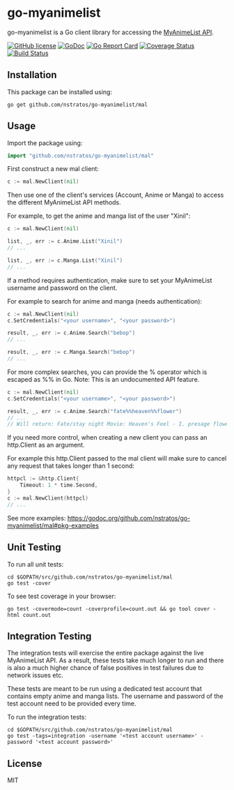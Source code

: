 go-myanimelist
==============

go-myanimelist is a Go client library for accessing the [MyAnimeList API](http://myanimelist.net/modules.php?go=api).

[![GitHub license](https://img.shields.io/badge/license-MIT-blue.svg)](LICENSE)
[![GoDoc](https://godoc.org/github.com/nstratos/go-myanimelist/mal?status.svg)](https://godoc.org/github.com/nstratos/go-myanimelist/mal)
[![Go Report Card](https://goreportcard.com/badge/github.com/nstratos/go-myanimelist)](https://goreportcard.com/report/github.com/nstratos/go-myanimelist)
[![Coverage Status](https://coveralls.io/repos/github/nstratos/go-myanimelist/badge.svg?branch=master)](https://coveralls.io/github/nstratos/go-myanimelist?branch=master)
[![Build Status](https://travis-ci.org/nstratos/go-myanimelist.svg?branch=master)](https://travis-ci.org/nstratos/go-myanimelist)

Installation 
------------

This package can be installed using:

	go get github.com/nstratos/go-myanimelist/mal

Usage
-----

Import the package using:

```go
import "github.com/nstratos/go-myanimelist/mal"
```

First construct a new mal client:

```go
c := mal.NewClient(nil)
```

Then use one of the client's services (Account, Anime or Manga) to access the
different MyAnimeList API methods.

For example, to get the anime and manga list of the user "Xinil":

```go
c := mal.NewClient(nil)

list, _, err := c.Anime.List("Xinil")
// ...

list, _, err := c.Manga.List("Xinil")
// ...
```

If a method requires authentication, make sure to set your MyAnimeList username
and password on the client.

For example to search for anime and manga (needs authentication):

```go
c := mal.NewClient(nil)
c.SetCredentials("<your username>", "<your password>")

result, _, err := c.Anime.Search("bebop")
// ...

result, _, err := c.Manga.Search("bebop")
// ...
```

For more complex searches, you can provide the % operator which is escaped as
%% in Go. Note: This is an undocumented API feature.

```go
c := mal.NewClient(nil)
c.SetCredentials("<your username>", "<your password>")

result, _, err := c.Anime.Search("fate%%heaven%%flower")
// ...
// Will return: Fate/stay night Movie: Heaven's Feel - I. presage flower
```

If you need more control, when creating a new client you can pass an
http.Client as an argument.

For example this http.Client passed to the mal client will make sure to cancel
any request that takes longer than 1 second:

```go
httpcl := &http.Client{
	Timeout: 1 * time.Second,
}
c := mal.NewClient(httpcl)
// ...
```

See more examples: https://godoc.org/github.com/nstratos/go-myanimelist/mal#pkg-examples

Unit Testing
------------

To run all unit tests:

	cd $GOPATH/src/github.com/nstratos/go-myanimelist/mal
	go test -cover

To see test coverage in your browser:

	go test -covermode=count -coverprofile=count.out && go tool cover -html count.out

Integration Testing
-------------------

The integration tests will exercise the entire package against the live
MyAnimeList API. As a result, these tests take much longer to run and there is
also a much higher chance of false positives in test failures due to network
issues etc.

These tests are meant to be run using a dedicated test account that contains
empty anime and manga lists. The username and password of the test account need
to be provided every time.

To run the integration tests:

	cd $GOPATH/src/github.com/nstratos/go-myanimelist/mal
	go test -tags=integration -username '<test account username>' -password '<test account password>'

License
-------

MIT
